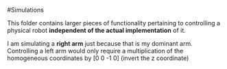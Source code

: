 #Simulations

This folder contains larger pieces of functionality pertaining to controlling a physical robot __independent of the actual implementation__ of it.

I am simulating a __right arm__ just because that is my dominant arm. 
Controlling a left arm would only require a multiplication of the homogeneous coordinates by [0 0 -1 0] (invert the z coordinate)